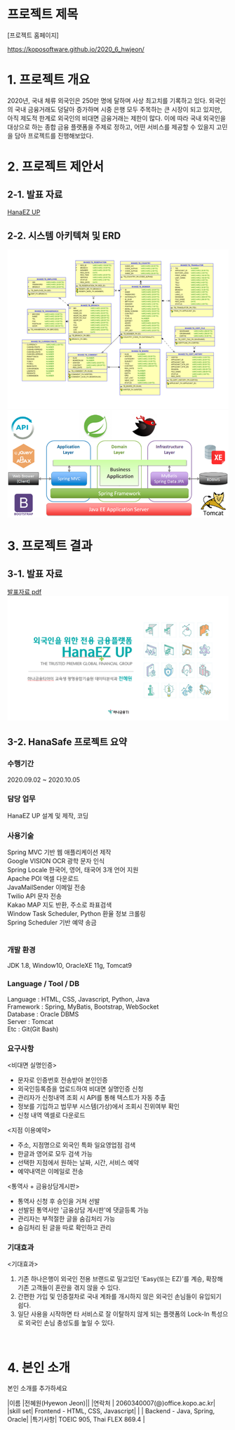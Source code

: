 # 프로젝트 제목

[프로젝트 홈페이지]

https://koposoftware.github.io/2020_6_hwjeon/



# 1. 프로젝트 개요

2020년, 국내 체류 외국인은 250만 명에 달하며 사상 최고치를 기록하고 있다. 외국인의 국내 금융거래도 덩달아 증가하며 시중 은행 모두 주목하는 큰 시장이 되고 있지만, 아직 제도적 한계로 외국인의 비대면 금융거래는 제한이 많다.
 이에 따라 국내 외국인을 대상으로 하는 종합 금융 플랫폼을 주제로 정하고, 어떤 서비스를 제공할 수 있을지 고민을 담아 프로젝트를 진행해보았다.
 
 
# 2. 프로젝트 제안서

## 2-1. 발표 자료   
[HanaEZ UP](/최종발표_전혜원.pdf)<br>

## 2-2. 시스템 아키텍쳐 및 ERD
<img src="gitimg02.png" /><br>
<img src="gitimg03.png"/><br>

 

# 3. 프로젝트 결과

## 3-1. 발표 자료 
   [발표자료 pdf](/최종발표_전혜원.pdf)<br>
   <img src="gitimg01.png"/><br>
   
## 3-2. HanaSafe 프로젝트 요약

### 수행기간

2020.09.02 ~ 2020.10.05
<br>

### 담당 업무

HanaEZ UP 설계 및 제작, 코딩
<br>

### 사용기술

Spring MVC 기반 웹 애플리케이션 제작<br>
Google VISION OCR 광학 문자 인식<br>
Spring Locale 한국어, 영어, 태국어 3개 언어 지원<br>
Apache POI 엑셀 다운로드<br>
JavaMailSender 이메일 전송<br>
Twilio API 문자 전송<br>
Kakao MAP 지도 반환, 주소로 좌표검색<br>
Window Task Scheduler, Python 환율 정보 크롤링<br>
Spring Scheduler 기반 예약 송금<br>
<br>

### 개발 환경

JDK 1.8, Window10, OracleXE 11g, Tomcat9
<br>

### Language / Tool / DB

Language : HTML, CSS, Javascript, Python, Java<br>
Framework : Spring, MyBatis, Bootstrap, WebSocket<br>
Database : Oracle DBMS<br>
Server : Tomcat<br>
Etc : Git(Git Bash)
<br>

### 요구사항

<비대면 실명인증>
- 문자로 인증번호 전송받아 본인인증
- 외국인등록증을 업로드하여 비대면 실명인증 신청
- 관리자가 신청내역 조회 시 API를 통해 텍스트가 자동 추출
- 정보를 기입하고 법무부 시스템(가상)에서 조회시 진위여부 확인
- 신청 내역 엑셀로 다운로드

<지점 이용예약>
- 주소, 지점명으로 외국인 특화 일요영업점 검색
- 한글과 영어로 모두 검색 가능
- 선택한 지점에서 원하는 날짜, 시간, 서비스 예약
- 예약내역은 이메일로 전송

<통역사 + 금융상담게시판>
- 통역사 신청 후 승인을 거쳐 선발
- 선발된 통역사만 '금융상담 게시판'에 댓글등록 가능
- 관리자는 부적절한 글을 숨김처리 가능
- 숨김처리 된 글을 따로 확인하고 관리


### 기대효과

<기대효과>
1) 기존 하나은행이 외국인 전용 브랜드로 밀고있던 'Easy(또는 EZ)'를 계승, 확장해 기존 고객들이 혼란을 겪지 않을 수 있다.
2) 간편한 가입 및 인증절차로 국내 계좌를 개시하지 않은 외국인 손님들이 유입되기 쉽다.
3) 일단 사용을 시작하면 타 서비스로 잘 이탈하지 않게 되는 플랫폼의 Lock-In 특성으로 외국인 손님 충성도를 높일 수 있다.
<br>

# 4. 본인 소개

본인 소개를 추가하세요

|이름 |전혜원(Hyewon Jeon)||
|연락처 | 2060340007(@)office.kopo.ac.kr|
|skill set| Frontend - HTML, CSS, Javascript|
| | Backend - Java, Spring, Oracle|
|특기사항|  TOEIC 905, Thai FLEX 869.4 |

